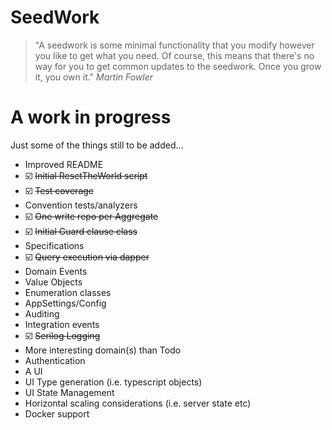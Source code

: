 ﻿# SeedWork

> "A seedwork is some minimal functionality that you modify however you like to get what you need. Of course, this means that there's no way for you to get common updates to the seedwork. Once you grow it, you own it." _Martin Fowler_

# A work in progress

Just some of the things still to be added...

- Improved README
- ☑️ ~~Initial ResetTheWorld script~~
- ☑️ ~~Test coverage~~
- Convention tests/analyzers
- ☑️ ~~One write repo per Aggregate~~
- ☑️ ~~Initial Guard clause class~~
- Specifications
- ☑️ ~~Query execution via dapper~~
- Domain Events
- Value Objects
- Enumeration classes
- AppSettings/Config
- Auditing
- Integration events
- ☑️ ~~Serilog Logging~~
- More interesting domain(s) than Todo
- Authentication
- A UI
- UI Type generation (i.e. typescript objects)
- UI State Management
- Horizontal scaling considerations (i.e. server state etc)
- Docker support
